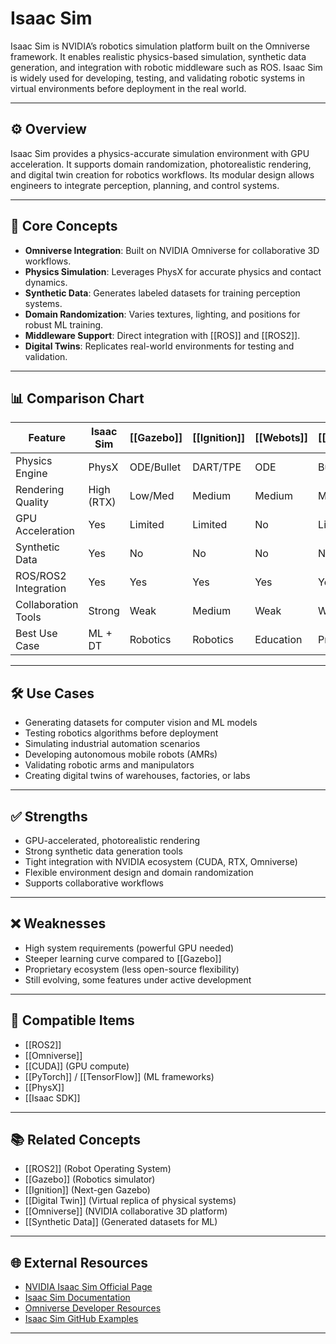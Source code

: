 # Isaac Sim

Isaac Sim is NVIDIA’s robotics simulation platform built on the Omniverse framework. It enables realistic physics-based simulation, synthetic data generation, and integration with robotic middleware such as ROS. Isaac Sim is widely used for developing, testing, and validating robotic systems in virtual environments before deployment in the real world.

---

## ⚙️ Overview

Isaac Sim provides a physics-accurate simulation environment with GPU acceleration. It supports domain randomization, photorealistic rendering, and digital twin creation for robotics workflows. Its modular design allows engineers to integrate perception, planning, and control systems.

---

## 🧠 Core Concepts

- **Omniverse Integration**: Built on NVIDIA Omniverse for collaborative 3D workflows.
- **Physics Simulation**: Leverages PhysX for accurate physics and contact dynamics.
- **Synthetic Data**: Generates labeled datasets for training perception systems.
- **Domain Randomization**: Varies textures, lighting, and positions for robust ML training.
- **Middleware Support**: Direct integration with [[ROS]] and [[ROS2]].
- **Digital Twins**: Replicates real-world environments for testing and validation.

---

## 📊 Comparison Chart

| Feature                | Isaac Sim | [[Gazebo]] | [[Ignition]] | [[Webots]] | [[CoppeliaSim]] | [[Mujoco]] |
|-------------------------|-----------|------------|--------------|------------|-----------------|------------|
| Physics Engine          | PhysX     | ODE/Bullet | DART/TPE     | ODE        | Bullet/Vortex   | Mujoco     |
| Rendering Quality       | High (RTX)| Low/Med    | Medium       | Medium     | Medium          | Medium     |
| GPU Acceleration        | Yes       | Limited    | Limited      | No         | Limited         | Yes        |
| Synthetic Data          | Yes       | No         | No           | No         | No              | Limited    |
| ROS/ROS2 Integration    | Yes       | Yes        | Yes          | Yes        | Yes             | Limited    |
| Collaboration Tools     | Strong    | Weak       | Medium       | Weak       | Weak            | Weak       |
| Best Use Case           | ML + DT   | Robotics   | Robotics     | Education  | Prototyping     | Control    |

---

## 🛠️ Use Cases

- Generating datasets for computer vision and ML models  
- Testing robotics algorithms before deployment  
- Simulating industrial automation scenarios  
- Developing autonomous mobile robots (AMRs)  
- Validating robotic arms and manipulators  
- Creating digital twins of warehouses, factories, or labs  

---

## ✅ Strengths

- GPU-accelerated, photorealistic rendering  
- Strong synthetic data generation tools  
- Tight integration with NVIDIA ecosystem (CUDA, RTX, Omniverse)  
- Flexible environment design and domain randomization  
- Supports collaborative workflows  

---

## ❌ Weaknesses

- High system requirements (powerful GPU needed)  
- Steeper learning curve compared to [[Gazebo]]  
- Proprietary ecosystem (less open-source flexibility)  
- Still evolving, some features under active development  

---

## 🔧 Compatible Items

- [[ROS2]]  
- [[Omniverse]]  
- [[CUDA]] (GPU compute)  
- [[PyTorch]] / [[TensorFlow]] (ML frameworks)  
- [[PhysX]]  
- [[Isaac SDK]]  

---

## 📚 Related Concepts

- [[ROS2]] (Robot Operating System)  
- [[Gazebo]] (Robotics simulator)  
- [[Ignition]] (Next-gen Gazebo)  
- [[Digital Twin]] (Virtual replica of physical systems)  
- [[Omniverse]] (NVIDIA collaborative 3D platform)  
- [[Synthetic Data]] (Generated datasets for ML)  

---

## 🌐 External Resources

- [NVIDIA Isaac Sim Official Page](https://developer.nvidia.com/isaac-sim)  
- [Isaac Sim Documentation](https://docs.omniverse.nvidia.com/isaacsim/latest/index.html)  
- [Omniverse Developer Resources](https://developer.nvidia.com/nvidia-omniverse)  
- [Isaac Sim GitHub Examples](https://github.com/NVIDIA-Omniverse/IsaacSim)  

---
